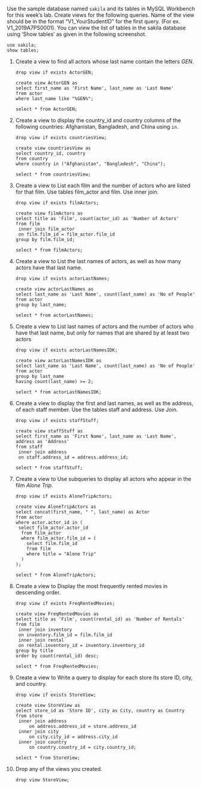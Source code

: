 Use the sample database named `sakila` and its tables in MySQL Workbench for this week’s lab. Create views for the following queries. Name of the view should be in the format “V1_YourStudentID” for the first query. (For ex. V1_2019A7PS0001).
You can view the list of tables in the sakila database using ‘Show tables’ as given in the following screenshot.

```mysql
use sakila;
show tables;
```

1. Create a view to find all actors whose last name contain the letters *GEN*.

   ```mysql
   drop view if exists ActorGEN;
   
   create view ActorGEN as
   select first_name as 'First Name', last_name as 'Last Name'
   from actor
   where last_name like "%GEN%";
   
   select * from ActorGEN;
   ```

2. Create a view to display the country_id and country columns of the following  countries: Afghanistan, Bangladesh, and China using `in`.

   ```mysql
   drop view if exists countriesView;
   
   create view countriesView as
   select country_id, country
   from country
   where country in ("Afghanistan", "Bangladesh", "China");
   
   select * from countriesView;
   ```

3. Create a view to List each film and the number of actors who are listed for that  film. Use tables film_actor and film. Use inner join.

   ```mysql
   drop view if exists filmActors;
   
   create view filmActors as
   select title as 'Film', count(actor_id) as 'Number of Actors'
   from film
   	inner join film_actor
   	on film.film_id = film_actor.film_id
   group by film.film_id;
   	
   select * from filmActors;
   ```

4. Create a view to List the last names of actors, as well as how many actors have  that last name.

   ```mysql
   drop view if exists actorLastNames;
   
   create view actorLastNames as
   select last_name as 'Last Name', count(last_name) as 'No of People'
   from actor
   group by last_name;
   
   select * from actorLastNames;
   ```

5. Create a view to List last names of actors and the number of actors who have  that last name, but only for names that are shared by at least two actors

   ```mysql
   drop view if exists actorLastNamesIDK;
   
   create view actorLastNamesIDK as
   select last_name as 'Last Name', count(last_name) as 'No of People'
   from actor
   group by last_name
   having count(last_name) >= 2;
   
   select * from actorLastNamesIDK;
   ```

6. Create a view to display the first and last names, as well as the address, of each staff member. Use the tables staff and address. Use Join.

   ```mysql
   drop view if exists staffStuff;
   
   create view staffStuff as
   select first_name as 'First Name', last_name as 'Last Name', 
   address as 'Address'
   from staff
   	inner join address
   	on staff.address_id = address.address_id;
   	
   select * from staffStuff;
   ```

7. Create a view to Use subqueries to display all actors who appear in the film  *Alone Trip*.

   ```mysql
   drop view if exists AloneTripActors;
   
   create view AloneTripActors as
   select concat(first_name, " ", last_name) as Actor
   from actor
   where actor.actor_id in (
   	select film_actor.actor_id
     from film_actor
     where film_actor.film_id = (
       select film.film_id
       from film
       where title = "Alone Trip"
     )
   );
   
   select * from AloneTripActors;
   ```

8. Create a view to Display the most frequently rented movies in descending order.

   ```mysql
   drop view if exists FreqRentedMovies;
   
   create view FreqRentedMovies as
   select title as 'Film', count(rental_id) as 'Number of Rentals'
   from film
   	inner join inventory
   	on inventory.film_id = film.film_id
   	inner join rental
   	on rental.inventory_id = inventory.inventory_id
   group by title
   order by count(rental_id) desc;
   
   select * from FreqRentedMovies;
   ```

9. Create a view to Write a query to display for each store its store ID, city, and country.

   ```mysql
   drop view if exists StoreView;
   
   create view StoreView as
   select store_id as 'Store ID', city as City, country as Country
   from store
   	inner join address
   		on address.address_id = store.address_id
   	inner join city
   		on city.city_id = address.city_id
   	inner join country
   		on country.country_id = city.country_id;
   
   select * from StoreView;
   ```

10. Drop any of the views you created.

    ```mysql
    drop view StoreView;
    ```

    